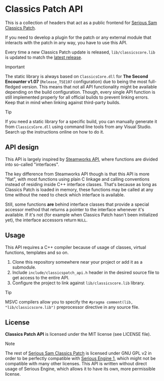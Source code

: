 # Classics Patch API

This is a collection of headers that act as a public frontend for [Serious Sam Classics Patch](https://github.com/SamClassicPatch).

If you need to develop a plugin for the patch or any external module that interacts with the patch in any way, you have to use this API.

Every time a new Classics Patch update is released, `lib/classicscore.lib` is updated to match the [latest release](https://github.com/SamClassicPatch/SuperProject/releases).

> [!IMPORTANT]
> The static library is always based on `ClassicsCore.dll` for **The Second Encounter v1.07** (`Release_TSE107` configuration) due to being the most full-fledged version. This means that not all API functionality might be available depending on the build configuration. Though, every single API function is still implemented properly for all official builds to prevent linking errors. Keep that in mind when linking against third-party builds.

> [!TIP]
> If you need a static library for a specific build, you can manually generate it from `ClassicsCore.dll` using command line tools from any Visual Studio. Search up the instructions online on how to do it.

## API design

This API is largely inspired by [Steamworks API](https://partner.steamgames.com/), where functions are divided into so-called "interfaces".

The key difference from Steamworks API though is that this API is more "flat", with most functions using plain C linkage and calling conventions instead of residing inside C++ interface classes. That's because as long as Classics Patch is loaded in memory, these functions may be called at any time without the need to check which interface is available.

Still, some functions **are** behind interface classes that provide a special accessor method that returns a pointer to the interface whenever it's available. If it's not (for example when Classics Patch hasn't been initialized yet), the interface accessors return `NULL`.

## Usage

This API requires a C++ compiler because of usage of classes, virtual functions, templates and so on.

1. Clone this repository somewhere near your project or add it as a submodule.
2. Include `include/classicspatch_api.h` header in the desired source file to get access to the entire API.
3. Configure the project to link against `lib/classicscore.lib` library.
> [!TIP]
> MSVC compilers allow you to specify the `#pragma comment(lib, "lib/classicscore.lib")` preprocessor directive in any source file.

## License

**Classics Patch API** is licensed under the MIT license (see LICENSE file).

> [!NOTE]
> The rest of [Serious Sam Classics Patch](https://github.com/SamClassicPatch) is licensed under GNU GPL v2 in order to be perfectly compatible with [Serious Engine 1](https://github.com/Croteam-official/Serious-Engine), which might not be compatible with many other licenses. This API is written without direct usage of Serious Engine, which allows it to have its own, more permissible license.
